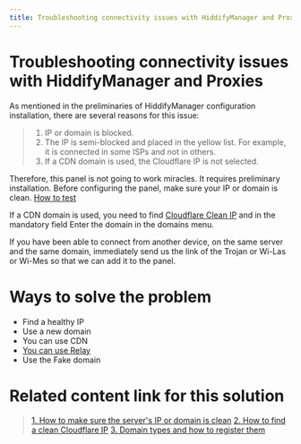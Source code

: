 ```yaml
---
title: Troubleshooting connectivity issues with HiddifyManager and Proxies
---
```


# Troubleshooting connectivity issues with HiddifyManager and Proxies
As mentioned in the preliminaries of HiddifyManager configuration installation, there are several reasons for this issue:

> 1. IP or domain is blocked.
> 2. The IP is semi-blocked and placed in the yellow list. For example, it is connected in some ISPs and not in others.
> 3. If a CDN domain is used, the Cloudflare IP is not selected.
>

Therefore, this panel is not going to work miracles. It requires preliminary installation. Before configuring the panel, make sure your IP or domain is clean. [How to test](/manager/basic-concepts-and-troubleshooting/How-to-make-sure-the-server%27s-IP-or-domain-is-clean/)


If a CDN domain is used, you need to find [Cloudflare Clean IP](/manager/domain-worker-cdn-and-tunneling/Guide-for-finding-a-clean-Cloudflare-IP/) and in the mandatory field Enter the domain in the domains menu.


If you have been able to connect from another device, on the same server and the same domain, immediately send us the link of the Trojan or Wi-Las or Wi-Mes so that we can add it to the panel.




# Ways to solve the problem
- Find a healthy IP
- Use a new domain
- You can use CDN
- [You can use Relay](/fa/manager/domain-worker-cdn-and-tunneling/How-to-add-relay-domain-to-Hiddify-manager/)
- Use the Fake domain


# Related content link for this solution

> [1. How to make sure the server's IP or domain is clean](/manager/basic-concepts-and-troubleshooting/How-to-make-sure-the-server%27s-IP-or-domain-is-clean/)
> [2. How to find a clean Cloudflare IP](/fa/manager/domain-worker-cdn-and-tunneling/Guide-for-finding-a-clean-Cloudflare-IP/)
  > [3. Domain types and how to register them](/fa/manager/domain-worker-cdn-and-tunneling/Domain-types-and-how-to-register-them/)
